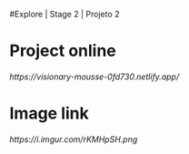 #Explore | Stage 2 | Projeto 2
<div><h1>Project online</h1>
<h6>https://visionary-mousse-0fd730.netlify.app/</h6>
</div>
<div><h1>Image link</h1>
<h6>https://i.imgur.com/rKMHpSH.png</h6>
<div>
